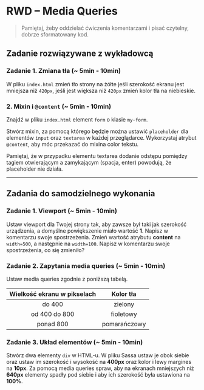 # RWD &ndash; Media Queries

> Pamiętaj, żeby oddzielać ćwiczenia komentarzami i pisać czytelny, dobrze sformatowany kod.

## Zadanie rozwiązywane z wykładowcą

### Zadanie 1. Zmiana tła  (~ 5min - 10min)

W pliku `index.html` zmień tło strony na żółte jeśli szerokość ekranu jest mniejsza niż `420px`, jeśli jest większa niż `420px`
zmień kolor tła na niebieskie.

### 2. Mixin  i `@content` (~ 5min - 10min)

Znajdź w pliku `index.html` element `form` o klasie `my-form`.

Stwórz mixin, za pomocą którego będzie można ustawić `placeholder` dla elementów `input` oraz `textarea` w każdej przeglądarce.
Wykorzystaj atrybut `@content`, aby móc przekazać do mixina color tekstu.

Pamiętaj, że w przypadku elementu textarea dodanie odstępu pomiędzy tagiem otwierającym a zamykającym (spacja, enter) powodują, że placeholder nie działa.

-------------------------------------------------------------------------------

## Zadania do samodzielnego wykonania

### Zadanie 1. Viewport  (~ 5min - 10min)
Ustaw viewport dla Twojej strony tak, aby zawsze był taki jak szerokość urządzenia, a domyślne powiększenie miało wartość **1**.
Napisz w komentarzu swoje spostrzeżenia.
Zmień wartość atrybutu **content** na `width=500`, a następnie na `width=100`.
Napisz w komentarzu swoje spostrzeżenia, co się zmieniło?

### Zadanie 2. Zapytania media queries  (~ 5min - 10min)
Ustaw media queries zgodnie z poniższą tabelą.

| Wielkość ekranu w pikselach | Kolor tła |
| :---: | :---: |
| do 400 | zielony |
| od 400 do 800 | fioletowy |
| ponad 800 | pomarańczowy |


### Zadanie 3. Układ elementów  (~ 5min - 10min)
Stwórz dwa elementy `div` w HTML-u. W pliku Sassa ustaw je obok siebie oraz ustaw im szerokość i wysokość na **400px** oraz kolor i lewy margines na **10px**.	Za pomocą media queries spraw, aby na ekranach mniejszych niż **640px** elementy spadły pod siebie i aby ich szerokość była ustawiona na **100%**.
